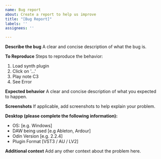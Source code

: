 ```yaml
---
name: Bug report
about: Create a report to help us improve
title: "[Bug Report]"
labels: ''
assignees: ''

---
```


**Describe the bug**
A clear and concise description of what the bug is.

**To Reproduce**
Steps to reproduce the behavior:
1. Load synth plugin
2. Click on '...'
3. Play note C3
4. See Error

**Expected behavior**
A clear and concise description of what you expected to happen.

**Screenshots**
If applicable, add screenshots to help explain your problem.

**Desktop (please complete the following information):**
 - OS: [e.g. Windows]
 - DAW being used [e.g Ableton, Ardour]
 - Odin Version [e.g. 2.2.4]
 - Plugin Format [VST3 / AU / LV2]

**Additional context**
Add any other context about the problem here.
